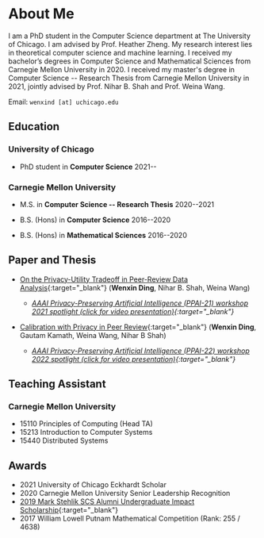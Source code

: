 # About Me

I am a PhD student in the Computer Science department at The University of Chicago. I am advised by Prof. Heather Zheng. My research interest lies in theoretical computer science and machine learning. I received my bachelor’s degrees in Computer Science and Mathematical Sciences from Carnegie Mellon University in 2020. I received my master's degree in Computer Science -- Research Thesis from Carnegie Mellon University in 2021, jointly advised by Prof. Nihar B. Shah and Prof. Weina Wang. 



Email: `wenxind [at] uchicago.edu`


## Education

### University of Chicago
- PhD student in **Computer Science** 2021--

### Carnegie Mellon University
- M.S. in **Computer Science -- Research Thesis** 2020--2021

- B.S. (Hons) in **Computer Science** 2016--2020

- B.S. (Hons) in **Mathematical Sciences** 2016--2020

## Paper and Thesis

- [On the Privacy-Utility Tradeoff in Peer-Review Data Analysis](https://arxiv.org/abs/2006.16385){:target="_blank"}
(**Wenxin Ding**, Nihar B. Shah, Weina Wang)

  - *[AAAI Privacy-Preserving Artificial Intelligence (PPAI-21) workshop 2021 spotlight (click for video presentation)](https://www.youtube.com/watch?v=SoMBIdWKoNY){:target="_blank"}*

- [Calibration with Privacy in Peer Review](https://arxiv.org/abs/2201.11308){:target="_blank"}
(**Wenxin Ding**, Gautam Kamath, Weina Wang, Nihar B Shah)
  - *[AAAI Privacy-Preserving Artificial Intelligence (PPAI-22) workshop 2022 spotlight (click for video presentation)](https://www.youtube.com/watch?v=t5M4Srdj1zU){:target="_blank"}*

## Teaching Assistant

### Carnegie Mellon University
- 15110 Principles of Computing (Head TA)
- 15213 Introduction to Computer Systems
- 15440 Distributed Systems

## Awards

- 2021 University of Chicago Eckhardt Scholar
- 2020 Carnegie Mellon University Senior Leadership Recognition
- [2019 Mark Stehlik SCS Alumni Undergraduate Impact Scholarship](https://www.scs.cmu.edu/news/ding-earns-2019-stehlik-scholarship){:target="_blank"}
- 2017 William Lowell Putnam Mathematical Competition (Rank: 255 / 4638)





